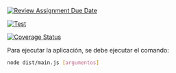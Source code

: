 [![Review Assignment Due Date](https://classroom.github.com/assets/deadline-readme-button-8d59dc4de5201274e310e4c54b9627a8934c3b88527886e3b421487c677d23eb.svg)](https://classroom.github.com/a/fmDo8ROl)

[![Test](https://github.com/ULL-ESIT-INF-DSI-2223/ull-esit-inf-dsi-22-23-prct09-funko-app-SergioPerera/actions/workflows/node.js.yml/badge.svg?branch=main)](https://github.com/ULL-ESIT-INF-DSI-2223/ull-esit-inf-dsi-22-23-prct09-funko-app-SergioPerera/actions/workflows/node.js.yml)

[![Coverage Status](https://coveralls.io/repos/github/ULL-ESIT-INF-DSI-2223/ull-esit-inf-dsi-22-23-prct09-funko-app-SergioPerera/badge.svg?branch=main)](https://coveralls.io/github/ULL-ESIT-INF-DSI-2223/ull-esit-inf-dsi-22-23-prct09-funko-app-SergioPerera?branch=main)

Para ejecutar la aplicación, se debe ejecutar el comando:

```bash
node dist/main.js [argumentos]
```
